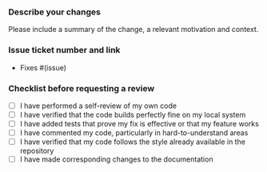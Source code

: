 <!--
This project uses semantic versioning in combination with conventional commits.

When creating a pull request the title will be validated to follow conevntional commits however you as a contributor need to think about what kind of changes you are making.
The description of the PR will be used (in most cases) as the commit details and needs to contain any 'BREAKING CHANGE:' footer.

See https://github.com/semantic-release/semantic-release?tab=readme-ov-file#commit-message-format for details on what types result in which SemVer.
 -->

### Describe your changes

Please include a summary of the change, a relevant motivation and context.

### Issue ticket number and link

- Fixes #(issue)

### Checklist before requesting a review

- [ ] I have performed a self-review of my own code
- [ ] I have verified that the code builds perfectly fine on my local system
- [ ] I have added tests that prove my fix is effective or that my feature works
- [ ] I have commented my code, particularly in hard-to-understand areas
- [ ] I have verified that my code follows the style already available in the repository
- [ ] I have made corresponding changes to the documentation
